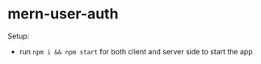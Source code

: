 # mern-user-auth

Setup:

- run ``npm i && npm start`` for both client and server side to start the app
